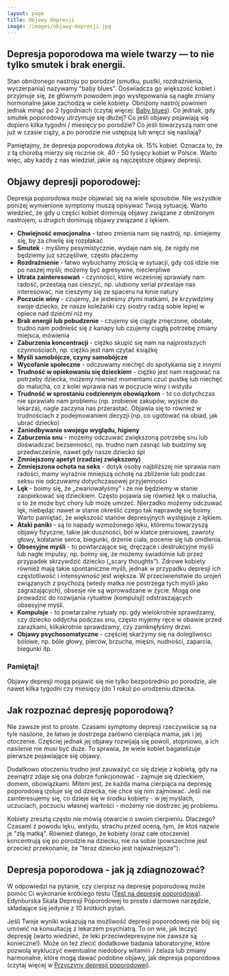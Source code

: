 ```yaml
---
layout: page
title: Objawy depresji
image: /images/objawy-depresji.jpg
---
```

## Depresja poporodowa ma wiele twarzy — to nie tylko smutek i brak energii.
Stan obniżonego nastroju po porodzie (smutku, pustki, rozdrażnienia, wyczerpania) nazywamy "baby blues". Doświadcza go większość kobiet i przyjmuje się, że głównym powodem jego występowania są nagłe zmiany hormonalne jakie zachodzą w ciele kobiety. Obniżony nastrój powinien jednak minąć po 2 tygodniach (czytaj więcej: [Baby blues](https://depresjapoporodowa.pl/objawy/baby-blues)). Co jednak, gdy  smutek poporodowy utrzymuje się dłużej? Co jeśli objawy pojawiają się dopiero kilka tygodni / miesięcy po porodzie? Co jeśli towarzyszą nam one już w czasie ciąży, a po porodzie nie ustępują lub wręcz się nasilają? 

Pamiętajmy, że depresja poporodowa dotyka ok. 15% kobiet. Oznacza to, że z tą chorobą mierzy się rocznie ok. 40 - 50 tysięcy kobiet w Polsce. Warto więc, aby każdy z nas wiedział, jakie są najczęstsze objawy depresji. 

## Objawy depresji poporodowej: 
<div class="box">
Depresja poporodowa może objawiać się na wiele sposobów. Nie wszystkie poniżej wymienione symptomy muszą opisywać Twoją sytuację. Warto wiedzieć, że gdy u części kobiet dominują objawy związane z obniżonym nastrojem, u drugich dominują objawy związane z lękiem. 
</div>

- **Chwiejność emocjonalna** - łatwo zmienia nam się nastrój, np. śmiejemy się, by za chwilę się rozpłakać
- **Smutek** - myślimy pesymistycznie, wydaje nam się, że nigdy nie będziemy już szczęśliwe, często płaczemy
- **Rozdrażnienie** - łatwo wybuchamy złością w sytuacji, gdy coś idzie nie po naszej myśli; możemy być agresywne, niecierpliwe
- **Utrata zainteresowań** - czynności, które wcześniej sprawiały nam radość, przestają nas cieszyć, np. ulubiony serial przestaje nas interesować, nie cieszymy się ze spaceru na łonie natury
- **Poczucie winy** - czujemy, że jesteśmy złymi matkami, że krzywdzimy swoje dziecko, że nasze koleżanki czy siostry radzą sobie lepiej w opiece nad dziećmi niż my
- **Brak energii lub pobudzenie** - czujemy się ciągle zmęczone, obolałe, trudno nam podnieść się z kanapy lub czujemy ciągłą potrzebę zmiany miejsca, mówienia
- **Zaburzenia koncentracji** - ciężko skupić się nam na najprostszych czynnościach, np. ciężko jest nam czytać książkę
- **Myśli samobójcze, czyny samobójcze** 
- **Wycofanie społeczne** - odczuwamy niechęć do spotykania się z innymi
- **Trudność w opiekowaniu się dzieckiem** - ciężko jest nam reagować na potrzeby dziecka, możemy również momentami czuć pustkę lub niechęć do malucha, co z kolei wprawia nas w poczucie winy i wstydu
- **Trudność w sprostaniu codziennym obowiązkom** - to co dotychczas nie sprawiało nam problemu (np. zrobienie zakupów, wyjście do lekarza), nagle zaczyna nas przerastać. Objawia się to również w trudnościach z podejmowaniem decyzji (np. co ugotować na obiad, jak ubrać dziecko)
- **Zaniedbywanie swojego wyglądu, higieny**
- **Zaburzenia snu** - możemy odczuwać zwiększoną potrzebę snu lub doświadczać bezsenności, np. trudno nam zasnąć lub budzimy się przedwcześnie, nawet gdy nasze dziecko śpi
- **Zmniejszony apetyt (rzadziej zwiększony)**
- **Zmniejszona ochota na seks** - dotyk osoby najbliższej nie sprawia nam radości, mamy wyraźnie mniejszą ochotę na zbliżenie lub podczas seksu nie odczuwamy dotychczasowej przyjemności 
- **Lęk** - boimy się, że „zwariowałyśmy” i że nie będziemy w stanie zaopiekować się dzieckiem. Często pojawia się również lęk o malucha, o to że może być chory lub może umrzeć. Nierzadko możemy odczuwać lęk, niebędąc nawet w stanie określić czego tak naprawdę się boimy. Warto pamiętać, że większość stanów depresyjnych występuje z lękiem.
- **Ataki paniki** - są to napady wzmożonego lęku, któremu towarzyszą objawy fizyczne, takie jak duszności, ból w klatce piersiowej, zawroty głowy, kołatanie serca, biegunki, drżenie ciała, pocenie się lub omdlenia.
- **Obsesyjne myśli** - to powtarzające się, dręczące i destrukcyjne myśli lub nagłe impulsy, np. boimy się, że możemy świadomie lub przez przypadek skrzywdzić dziecko („scary thoughts”). Zdrowe kobiety również mają takie spontaniczne myśli, jednak w przypadku depresji ich częstotliwość i intensywność jest większa. W przeciwieństwie do urojeń związanych z psychozą (wtedy matka nie postrzega tych myśli jako zagrażających), obsesje nie są wprowadzane w życie. Mogą one prowadzić do rozwijania rytuałów (kompulsji) odstraszających obsesyjne myśli.
- **Kompulsje** - to powtarzalne rytuały np. gdy wielokrotnie sprawdzamy, czy dziecko oddycha podczas snu, często myjemy ręce w obawie przed zarazkami, kilkakrotnie sprawdzamy, czy zamknęłyśmy drzwi.
- **Objawy psychosomatyczne** - częściej skarżymy się na dolegliwości bólowe, np. bóle głowy, pleców, brzucha, mięśni, nudności, zaparcia, biegunki itp. 

<div class="box">
  <h3>Pamiętaj!</h3>
Objawy depresji mogą pojawić się nie tylko bezpośrednio po porodzie, ale nawet kilka tygodni czy miesięcy (do 1 roku) po urodzeniu dziecka. 
</div>


## Jak rozpoznać depresję poporodową? 
Nie zawsze jest to proste. Czasami symptomy depresji rzeczywiście są na tyle nasilone, że łatwo je dostrzega zarówno cierpiąca mama, jak i jej otoczenie. Częściej jednak jej objawy rozwijają się powoli, stopniowo, a ich nasilenie nie musi być duże. To sprawia, że wiele kobiet bagatelizuje pierwsze pojawiające się objawy. 

Dodatkowo otoczeniu trudno jest zauważyć co się dzieje z kobietą, gdy na zewnątrz zdaje się ona dobrze funkcjonować - zajmuje się dzieckiem, domem, obowiązkami. Mitem jest, że każda mama cierpiąca na depresję poporodową izoluje się od dziecka, nie chce się nim zajmować. Jeśli nie zainteresujemy się, co dzieje się w środku kobiety - w jej myślach, uczuciach, poczuciu własnej wartości - możemy nie dostrzec jej problemu.

Kobiety zresztą często nie mówią otwarcie o swoim cierpieniu. Dlaczego? Czasami z powodu lęku, wstydu, strachu przed oceną, tym, że ktoś nazwie je "złą matką". Również dlatego, że kobiety (oraz całe otoczenie) koncentrują się po porodzie na dziecku, nie na sobie (powszechne jest przecież przekonanie, że "teraz dziecko jest najważniejsze").

## Depresja poporodowa - jak ją zdiagnozować? 
W odpowiedzi na pytanie, czy cierpisz na depresję poporodową może pomóc Ci wykonanie krótkiego testu ([Test na depresję poporodową](https://depresjapoporodowa.pl/objawy/esdp)). Edynburska Skala Depresji Poporodowej to proste i darmowe narzędzie, składające się jedynie z 10 krótkich pytań. 

Jeśli Twoje wyniki wskazują na możliwość depresji poporodowej nie bój się umówić na konsultację z lekarzem psychiatrą. To on wie, jak leczyć depresję (warto wiedzieć, że leki przeciwdepresyjne nie zawsze są konieczne!). Może on też zlecić dodatkowe badania laboratoryjne, które pozwolą wykluczyć ewentualne niedobory witamin / żelaza lub zmiany harmonalne, które mogą dawać podobne objawy, jak depresja poporodowa (czytaj więcej w [Przyczyny depresji poporodowej](https://depresjapoporodowa.pl/przyczyny/przyczyny-depresji)). 

